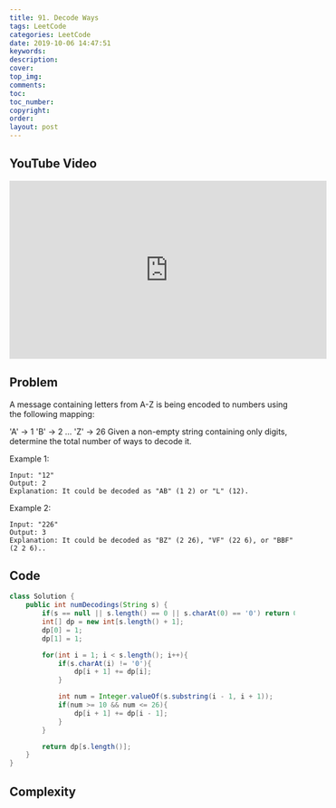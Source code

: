 ```yaml
---
title: 91. Decode Ways
tags: LeetCode
categories: LeetCode
date: 2019-10-06 14:47:51
keywords:
description:
cover:
top_img:
comments:
toc:
toc_number:
copyright:
order:
layout: post
---
```


## YouTube Video

<iframe width="560" height="315" src="https://www.youtube.com/embed/Q26NujacIpM" frameborder="0" allow="accelerometer; autoplay; encrypted-media; gyroscope; picture-in-picture" allowfullscreen></iframe>

## Problem

A message containing letters from A-Z is being encoded to numbers using the following mapping:

'A' -> 1
'B' -> 2
...
'Z' -> 26
Given a non-empty string containing only digits, determine the total number of ways to decode it.

Example 1:

```
Input: "12"
Output: 2
Explanation: It could be decoded as "AB" (1 2) or "L" (12).
```

Example 2:

```
Input: "226"
Output: 3
Explanation: It could be decoded as "BZ" (2 26), "VF" (22 6), or "BBF" (2 2 6)..
```

## Code

```java
class Solution {
    public int numDecodings(String s) {
        if(s == null || s.length() == 0 || s.charAt(0) == '0') return 0;
        int[] dp = new int[s.length() + 1];
        dp[0] = 1;
        dp[1] = 1;

        for(int i = 1; i < s.length(); i++){
            if(s.charAt(i) != '0'){
                dp[i + 1] += dp[i];
            }

            int num = Integer.valueOf(s.substring(i - 1, i + 1));
            if(num >= 10 && num <= 26){
                dp[i + 1] += dp[i - 1];
            }
        }

        return dp[s.length()];
    }
}
```

## Complexity

